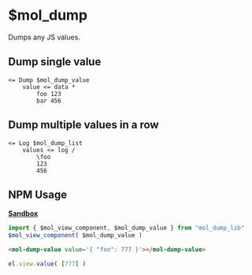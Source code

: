 # $mol_dump

Dumps any JS values.

## Dump single value

```tree
<= Dump $mol_dump_value
	value <= data *
		foo 123
		bar 456
```

## Dump multiple values in a row

```tree
<= Log $mol_dump_list
	values <= log /
		\foo
		123
		456
```

## NPM Usage

**[Sandbox](https://codesandbox.io/s/mol-dump-lib-8ly34z?file=/index.html)**

```js
import { $mol_view_component, $mol_dump_value } from "mol_dump_lib"
$mol_view_component( $mol_dump_value )
```

```html
<mol-dump-value value='{ "foo": 777 }'></mol-dump-value>
```

```js
el.view.value( [777] )
```